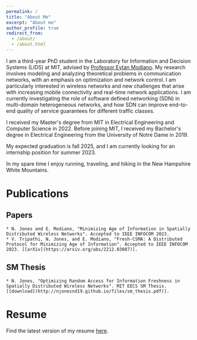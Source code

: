 ```yaml
---
permalink: /
title: "About Me"
excerpt: "About me"
author_profile: true
redirect_from: 
  - /about/
  - /about.html
---
```


I am a third-year PhD student in the Laboratory for Information and Decision Systems (LIDS) at MIT, advised by [Professor Eytan Modiano](https://modiano.mit.edu/). My research involves modeling and analyzing theoretical problems in communication networks, with an emphasis on optimization and network control. I am particularly interested in wireless networks and new challenges that arise with increasing mobile connectivity and real-time network applications. I am currently investigating the role of software defined networking (SDN) in multi-domain heterogeneous networks, and how SDN can improve end-to-end quality of service guarantees for different traffic classes.

I received my Master's degree from MIT in Electrical Engineering and Computer Science in 2022. Before joining MIT, I received my Bachelor's degree in Electrical Engineering from the University of Notre Dame in 2019.

My expected graduation is fall 2025, and I am currently looking for an internship position for summer 2023.

In my spare time I enjoy running, traveling, and hiking in the New Hampshire White Mountains.

Publications
======

## Papers

	* N. Jones and E. Modiano, "Minimizing Age of Information in Spatially Distributed Wireless Networks". Accepted to IEEE INFOCOM 2023.
	* V. Tripathi, N. Jones, and E. Modiano, "Fresh-CSMA: A Distributed Protocol for Minimizing Age of Information". Accepted to IEEE INFOCOM 2023. [[arXiv](https://arxiv.org/abs/2212.03087)].

## SM Thesis

	* N. Jones, "Optimizing Random Access for Information Freshness in Spatially Distributed Wireless Networks". MIT EECS SM Thesis. [[download](http://njonesnd19.github.io/files/sm_thesis.pdf)].

Resume
======

Find the latest version of my resume [here](http://njonesnd19.github.io/files/resume.pdf).


